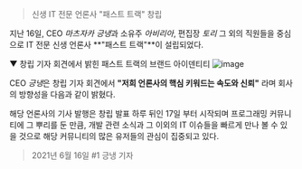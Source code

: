 > 신생 IT 전문 언론사 "패스트 트랙" 창립

지난 16일, CEO *마츠자카 긍냉*과
소유주 *아비리아*, 편집장 *토리* 그 외의 직원들을 중심으로
IT 전문 신생 언론사 **"패스트 트랙"**이 설립되었다.

▼ 창립 기자 회견에서 밝힌 패스트 트랙의 브랜드 아이덴티티
![image](https://user-images.githubusercontent.com/56998563/122227064-847a9b80-cef1-11eb-9e26-6951713797eb.png)


CEO *긍냉*은 창립 기자 회견에서 **"저희 언론사의 핵심 키워드는
속도와 신뢰"** 라며 회사의 방향성을 다음과 같이 밝혔다.

해당 언론사의 기사 발행은 창립 발표 하루 뒤인 17일 부터 시작되며
프로그래밍 커뮤니티에 그 뿌리를 둔 만큼, 개발 관련 소식과
그 이외의 IT 이슈들을 빠르게 만나 볼 수 있을 것으로
해당 커뮤니티의 많은 유저들의 관심이 집중되고 있다.

> 2021년 6월 16일 #1
> 긍냉 기자
